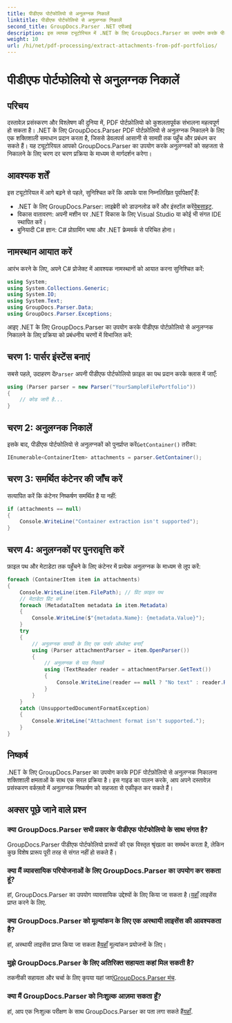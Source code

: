 ```yaml
---
title: पीडीएफ पोर्टफोलियो से अनुलग्नक निकालें
linktitle: पीडीएफ पोर्टफोलियो से अनुलग्नक निकालें
second_title: GroupDocs.Parser .NET एपीआई
description: इस व्यापक ट्यूटोरियल में .NET के लिए GroupDocs.Parser का उपयोग करके पीडीएफ पोर्टफोलियो से अनुलग्नक निकालने का तरीका जानें।
weight: 10
url: /hi/net/pdf-processing/extract-attachments-from-pdf-portfolios/
---
```


# पीडीएफ पोर्टफोलियो से अनुलग्नक निकालें

## परिचय
दस्तावेज़ प्रसंस्करण और विश्लेषण की दुनिया में, PDF पोर्टफ़ोलियो को कुशलतापूर्वक संभालना महत्वपूर्ण हो सकता है। .NET के लिए GroupDocs.Parser PDF पोर्टफ़ोलियो से अनुलग्नक निकालने के लिए एक शक्तिशाली समाधान प्रदान करता है, जिससे डेवलपर्स आसानी से सामग्री तक पहुँच और प्रबंधन कर सकते हैं। यह ट्यूटोरियल आपको GroupDocs.Parser का उपयोग करके अनुलग्नकों को सहजता से निकालने के लिए चरण दर चरण प्रक्रिया के माध्यम से मार्गदर्शन करेगा।
## आवश्यक शर्तें
इस ट्यूटोरियल में आगे बढ़ने से पहले, सुनिश्चित करें कि आपके पास निम्नलिखित पूर्वापेक्षाएँ हैं:
-  .NET के लिए GroupDocs.Parser: लाइब्रेरी को डाउनलोड करें और इंस्टॉल करें[वेबसाइट](https://releases.groupdocs.com/parser/net/).
- विकास वातावरण: अपनी मशीन पर .NET विकास के लिए Visual Studio या कोई भी संगत IDE स्थापित करें।
- बुनियादी C# ज्ञान: C# प्रोग्रामिंग भाषा और .NET फ्रेमवर्क से परिचित होना।

## नामस्थान आयात करें
आरंभ करने के लिए, अपने C# प्रोजेक्ट में आवश्यक नामस्थानों को आयात करना सुनिश्चित करें:
```csharp
using System;
using System.Collections.Generic;
using System.IO;
using System.Text;
using GroupDocs.Parser.Data;
using GroupDocs.Parser.Exceptions;
```
आइए .NET के लिए GroupDocs.Parser का उपयोग करके पीडीएफ पोर्टफ़ोलियो से अनुलग्नक निकालने के लिए प्रक्रिया को प्रबंधनीय चरणों में विभाजित करें:
## चरण 1: पार्सर इंस्टेंस बनाएं
 सबसे पहले, उदाहरण दें`Parser` अपनी पीडीएफ पोर्टफोलियो फ़ाइल का पथ प्रदान करके क्लास में जाएँ:
```csharp
using (Parser parser = new Parser("YourSampleFilePortfolio"))
{
    // कोड जारी है...
}
```
## चरण 2: अनुलग्नक निकालें
 इसके बाद, पीडीएफ पोर्टफोलियो से अनुलग्नकों को पुनर्प्राप्त करें`GetContainer()` तरीका:
```csharp
IEnumerable<ContainerItem> attachments = parser.GetContainer();
```
## चरण 3: समर्थित कंटेनर की जाँच करें
सत्यापित करें कि कंटेनर निष्कर्षण समर्थित है या नहीं:
```csharp
if (attachments == null)
{
    Console.WriteLine("Container extraction isn't supported");
}
```
## चरण 4: अनुलग्नकों पर पुनरावृत्ति करें
फ़ाइल पथ और मेटाडेटा तक पहुँचने के लिए कंटेनर में प्रत्येक अनुलग्नक के माध्यम से लूप करें:
```csharp
foreach (ContainerItem item in attachments)
{
    Console.WriteLine(item.FilePath); // प्रिंट फ़ाइल पथ
    // मेटाडेटा प्रिंट करें
    foreach (MetadataItem metadata in item.Metadata)
    {
        Console.WriteLine($"{metadata.Name}: {metadata.Value}");
    }
    try
    {
        // अनुलग्नक सामग्री के लिए एक पार्सर ऑब्जेक्ट बनाएँ
        using (Parser attachmentParser = item.OpenParser())
        {
            // अनुलग्नक से पाठ निकालें
            using (TextReader reader = attachmentParser.GetText())
            {
                Console.WriteLine(reader == null ? "No text" : reader.ReadToEnd());
            }
        }
    }
    catch (UnsupportedDocumentFormatException)
    {
        Console.WriteLine("Attachment format isn't supported.");
    }
}
```

## निष्कर्ष
.NET के लिए GroupDocs.Parser का उपयोग करके PDF पोर्टफ़ोलियो से अनुलग्नक निकालना शक्तिशाली क्षमताओं के साथ एक सरल प्रक्रिया है। इस गाइड का पालन करके, आप अपने दस्तावेज़ प्रसंस्करण वर्कफ़्लो में अनुलग्नक निष्कर्षण को सहजता से एकीकृत कर सकते हैं।

## अक्सर पूछे जाने वाले प्रश्न
### क्या GroupDocs.Parser सभी प्रकार के पीडीएफ पोर्टफोलियो के साथ संगत है?
GroupDocs.Parser पीडीएफ पोर्टफोलियो प्रारूपों की एक विस्तृत श्रृंखला का समर्थन करता है, लेकिन कुछ विशेष प्रारूप पूरी तरह से संगत नहीं हो सकते हैं।
### क्या मैं व्यावसायिक परियोजनाओं के लिए GroupDocs.Parser का उपयोग कर सकता हूं?
 हां, GroupDocs.Parser का उपयोग व्यावसायिक उद्देश्यों के लिए किया जा सकता है।[यहाँ](https://purchase.groupdocs.com/buy) लाइसेंस प्राप्त करने के लिए.
### क्या GroupDocs.Parser को मूल्यांकन के लिए एक अस्थायी लाइसेंस की आवश्यकता है?
हां, अस्थायी लाइसेंस प्राप्त किया जा सकता है[यहाँ](https://purchase.groupdocs.com/temporary-license/) मूल्यांकन प्रयोजनों के लिए।
### मुझे GroupDocs.Parser के लिए अतिरिक्त सहायता कहां मिल सकती है?
 तकनीकी सहायता और चर्चा के लिए कृपया यहां जाएं[GroupDocs.Parser मंच](https://forum.groupdocs.com/c/parser/17).
### क्या मैं GroupDocs.Parser को निःशुल्क आज़मा सकता हूँ?
 हां, आप एक निःशुल्क परीक्षण के साथ GroupDocs.Parser का पता लगा सकते हैं[यहाँ](https://releases.groupdocs.com/).